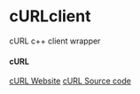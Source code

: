 # cURLclient

cURL c++ client wrapper

#### cURL

<a href="https://curl.se/" target="_blank">cURL Website</a>
<a href="https://github.com/curl/curl" target="_blank">cURL Source code</a>
